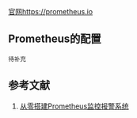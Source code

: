 [官网https://prometheus.io](https://prometheus.io)
## Prometheus的配置
```
待补充
```

## 参考文献
1. [从零搭建Prometheus监控报警系统](https://www.cnblogs.com/chenqionghe/p/10494868.html)